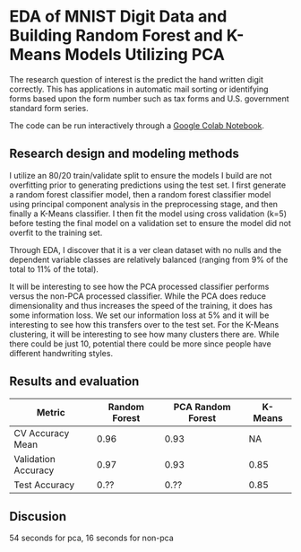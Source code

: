 # EDA of MNIST Digit Data and Building Random Forest and K-Means Models Utilizing PCA

The research question of interest is the predict the hand written digit correctly. This has applications in automatic mail sorting or identifying forms based upon the form number such as tax forms and U.S. government standard form series. 

The code can be run interactively through a [Google Colab Notebook]().

## Research design and modeling methods
I utilize an 80/20 train/validate split to ensure the models I build are not overfitting prior to generating predictions using the test set. I first generate a random forest classifier model, then a random forest classifier model using principal component analysis in the preprocessing stage, and then finally a K-Means classifier. I then fit the model using cross validation (k=5) before testing the final model on a validation set to ensure the model did not overfit to the training set.

Through EDA, I discover that it is a ver clean dataset with no nulls and the dependent variable classes are relatively balanced (ranging from 9% of the total to 11% of the total).

It will be interesting to see how the PCA processed classifier performs versus the non-PCA processed classifier. While the PCA does reduce dimensionality and thus increases the speed of the training, it does has some information loss. We set our information loss at 5% and it will be interesting to see how this transfers over to the test set. For the K-Means clustering, it will be interesting to see how many clusters there are. While there could be just 10, potential there could be more since people have different handwriting styles.

## Results and evaluation
| Metric | Random Forest | PCA Random Forest | K-Means |
|---     | ---           | ---               | ---     |
| CV Accuracy Mean | 0.96 | 0.93 | NA |
| Validation Accuracy | 0.97 | 0.93 | 0.85 |
| Test Accuracy | 0.?? | 0.?? | 0.85 |



## Discusion

54 seconds for pca, 16 seconds for non-pca
